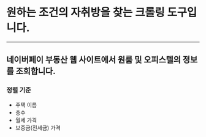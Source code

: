 # 원하는 조건의 자취방을 찾는 크롤링 도구입니다.
---

## 네이버페이 부동산 웹 사이트에서 원룸 및 오피스텔의 정보를 조회합니다. 

### 정렬 기준
+ 주택 이름
+ 층수
+ 월세 가격
+ 보증금(전세금) 가격